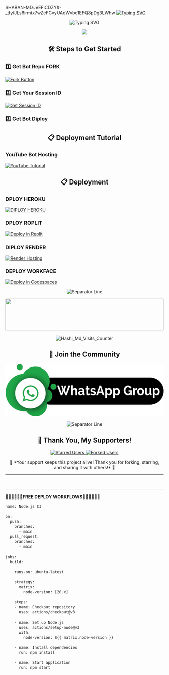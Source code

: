 SHABAN-MD~eEFlCDZY#-_tfyfJLs6irmtx7wZeFCvyUAqWvbc1EFQ8pDg3LWhw
<a href="https://git.io/typing-svg"><img src="https://readme-typing-svg.demolab.com?font=Black+Ops+One&size=100&pause=1000&color=1BAFBAFF&center=true&width=1000&height=200&lines=HASHI-+MD+BOT; CREATE+BY+LAKSIDU🤦" alt="Typing SVG" /></a>
  </p>

<p align="center">
  <img src="https://readme-typing-svg.demolab.com?font=EB+Garamond&weight=900&size=30&duration=4000&pause=1000&width=435&lines=𝐌𝐘 𝐍𝐀𝐌𝐄 𝐈𝐒 𝐐𝐔𝐄𝐄𝐍 𝐇𝐀𝐒𝐇𝐈;𝐂𝐑𝐄𝐀𝐓𝐄𝐃 𝐁𝐘 𝐋𝐀𝐊𝐒𝐈𝐃𝐔;𝐅𝐎𝐑𝐊 𝐌𝐄 𝐀𝐍𝐃 𝐄𝐍𝐉𝐎𝐘!" alt="Typing SVG" />

<p align="center">
 <img src="https://i.imgur.com/JurU8ZF.jpeg"  width="750px">


<h2 align="center">🛠️ Steps to Get Started</h2>


### 1️⃣ Get Bot Repo FORK


<p align="left">
  <a href="https://github.com/laksidunimsara1/QUEEN-HASHI-MD/fork">
    <img src="https://img.shields.io/badge/Fork%20Repo-black?style=for-the-badge&logo=github" alt="Fork Button" />
  </a>
</p>

### 2️⃣ Get Your Session ID


<p align="left">
  <a href="https://queen-hashi-web.vercel.app/" target="_blank">
    <img src="https://img.shields.io/badge/Get%20Session-ID-blue?style=for-the-badge&logo=key" alt="Get Session ID" />
  </a>
</p>

### 3️⃣ Get Bot Diploy

<h2 align="center">📋 Deployment Tutorial</h2>

### YouTube Bot Hosting  

<a href="https://youtu.be/1f3JA8hMjaU" target="_blank">
  <img src="https://img.shields.io/badge/YouTube-FF0000?style=for-the-badge&logo=youtube&logoColor=white" alt="YouTube Tutorial" />
</a>
</p>


<h2 align="center">📋 Deployment</h2>

### DPLOY HEROKU
<p align="left">
  <a href="https://queen-hashi-web.vercel.app/" target="_blank">
    <img src="https://img.shields.io/badge/DIPLOY-HEROKU-pink?style=for-the-badge&logo=key" alt="DIPLOY HEROKU" />
  </a>
</p>

### DPLOY ROPLIT

<a href="https://queen-hashi-web.vercel.app/" target="_blank">
  <img src="https://img.shields.io/badge/Replit-orange?style=for-the-badge&logo=replit" alt="Deploy in Replit" />
</a>


### DIPLOY RENDER
<a href="https://queen-hashi-web.vercel.app/" target="_blank">
  <img src="https://img.shields.io/badge/Render-maroon?style=for-the-badge&logo=render" alt="Render Hosting" />
</a>


### DEPLOY WORKFACE  
<a href="https://github.com/laksidunimsara1/QUEEN-HASHI-MD" target="_blank">
  <img src="https://img.shields.io/badge/Codespaces-navy?style=for-the-badge&logo=visual-studio-code" alt="Deploy in Codespaces" />
</a>

<p align="center">
  <img src="https://raw.githubusercontent.com/andreasbm/readme/master/assets/lines/rainbow.png" alt="Separator Line" />
</p>
<img src="https://i.imgur.com/dBaSKWF.gif" height="100" width="100%">


<p align="center"><img src="https://moe-counter.glitch.me/get/@HASHI_MD?theme=gelbooru" alt="Hashi_Md_Visits_Counter" /></p>



<h2 align="center">📲 Join the Community</h2>

<a href="https://whatsapp.com/channel/0029Vao7dOmDOQISArwnHT0e" target="_blank">
  <img src="https://raw.githubusercontent.com/Neeraj-x0/Neeraj-x0/main/photos/suddidina-join-whatsapp.png" alt="Join WhatsApp" />
</a>

<p align="center">
  <img src="https://raw.githubusercontent.com/andreasbm/readme/master/assets/lines/rainbow.png" alt="Separator Line" />
</p>

<h2 align="center">🎉 Thank You, My Supporters!</h2>

<p align="center">
  <a href="https://github.com/JustaTz0/CREEPY_MD-V1/stargazers">
    <img src="https://img.shields.io/badge/Stars-User%20List-blue?style=for-the-badge&logo=starship" alt="Starred Users" />
  </a>
  <a href="https://github.com/laksidunimsara1/QUEEN-HASHI-MD/network/members">
    <img src="https://img.shields.io/badge/Forked%20By-User%20List-green?style=for-the-badge&logo=github" alt="Forked Users" />
  </a>
</p>

<p align="center">
  🌟 *Your support keeps this project alive! Thank you for forking, starring, and sharing it with others!* 🌟
</p>

</details>
<hr>
<img src="http://readme-typing-svg.herokuapp.com?color=d1fa02&center=true&vCenter=true&multiline=false&lines=Created+By+Laksidu_Min" alt="">
<hr>

**🎀🎀🎀🎀🎀🎀FREE DEPLOY WORKFLOWS🎀🎀🎀🎀🎀🎀**
```
name: Node.js CI

on:
  push:
    branches:
      - main
  pull_request:
    branches:
      - main

jobs:
  build:

    runs-on: ubuntu-latest

    strategy:
      matrix:
        node-version: [20.x]

    steps:
    - name: Checkout repository
      uses: actions/checkout@v3

    - name: Set up Node.js
      uses: actions/setup-node@v3
      with:
        node-version: ${{ matrix.node-version }}

    - name: Install dependencies
      run: npm install

    - name: Start application
      run: npm start
```
